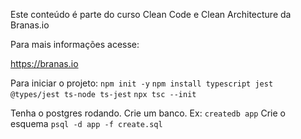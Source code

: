 Este conteúdo é parte do curso Clean Code e Clean Architecture da Branas.io

Para mais informações acesse:

https://branas.io


Para iniciar o projeto:
`npm init -y`
`npm install typescript jest @types/jest ts-node ts-jest`
`npx tsc --init`

Tenha o postgres rodando. Crie um banco. 
Ex: `createdb app`
Crie o esquema `psql -d app -f create.sql`
